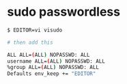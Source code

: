 # sudo passwordless

<!--
ID: bab4f695-79f7-457b-b102-6a860f4daa45
Status: publish
Date: 2017-06-30T13:51:00
Modified: 2017-06-30T13:51:00
wp_id: 427
-->

```sh
$ EDITOR=vi visudo

# then add this

ALL ALL=(ALL) NOPASSWD: ALL
username ALL=(ALL) NOPASSWD: ALL
%group ALL=(ALL) NOPASSWD: ALL
Defaults env_keep += "EDITOR"
```
